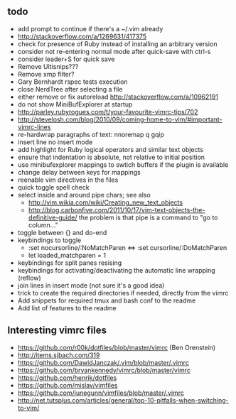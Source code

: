 todo
----

* add prompt to continue if there's a ~/.vim already
* <http://stackoverflow.com/a/1269631/417375>
* check for presence of Ruby instead of installing an arbitrary version
* consider not re-entering normal mode after quick-save with ctrl-s
* consider leader+S for quick save
* Remove Ultisnips???
* Remove xmp filter?
* Gary Bernhardt rspec tests execution
* close NerdTree after selecting a file
* either remove or fix autoreload <http://stackoverflow.com/a/10962191>
* do not show MiniBufExplorer at startup
* <http://parley.rubyrogues.com/t/your-favourite-vimrc-tips/702>
* <http://stevelosh.com/blog/2010/09/coming-home-to-vim/#important-vimrc-lines>
* re-hardwrap paragraphs of text: nnoremap <leader>q gqip
* insert line no insert mode
* add highlight for Ruby logical operators and similar text objects
* ensure that indentation is absolute, not relative to initial position
* use minibufexplorer mappings to swtich buffers if the plugin is available
* change delay between keys for mappings
* reenable vim directives in the files
* quick toggle spell check
* select inside and around pipe chars; see also
  - <http://vim.wikia.com/wiki/Creating_new_text_objects>
  - <http://blog.carbonfive.com/2011/10/17/vim-text-objects-the-definitive-guide/>
  the problem is that pipe is a command to "go to column..."
* toggle between {} and do-end
* keybindings to toggle
  * :set nocursorline/:NoMatchParen <=> :set cursorline/:DoMatchParen
  * let loaded_matchparen = 1
* keybindings for split panes resising
* keybindings for activating/deactivating the automatic line wrapping (reflow)
* join lines in insert mode (not sure it's a good idea)
* trick to create the required directories if needed, directly from the vimrc
* Add snippets for required tmux and bash conf to the readme
* Add list of features to the readme

Interesting vimrc files
-----------------------

* <https://github.com/r00k/dotfiles/blob/master/vimrc> (Ben Orenstein)
* <http://items.sjbach.com/319>
* <https://github.com/DawidJanczak/.vim/blob/master/.vimrc>
* <https://github.com/bryankennedy/vimrc/blob/master/vimrc>
* <https://github.com/henrik/dotfiles>
* <https://github.com/mislav/vimfiles>
* <https://github.com/junegunn/vimfiles/blob/master/.vimrc>
* <http://net.tutsplus.com/articles/general/top-10-pitfalls-when-switching-to-vim/>
